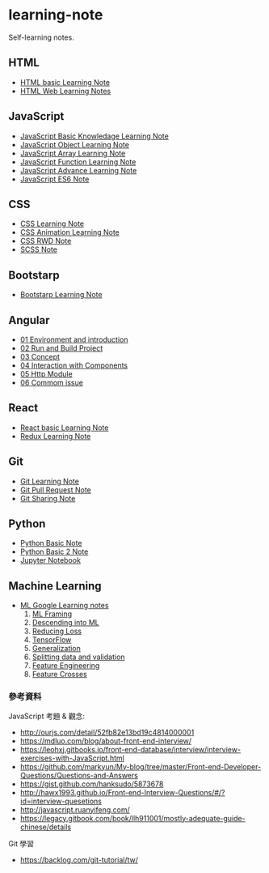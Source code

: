 # learning-note

Self-learning notes.

## HTML

* [HTML basic Learning Note]
* [HTML Web Learning Notes]

## JavaScript

* [JavaScript Basic Knowledage Learning Note]
* [JavaScript Object Learning Note] 
* [JavaScript Array Learning Note] 
* [JavaScript Function Learning Note] 
* [JavaScript Advance Learning Note] 
* [JavaScript ES6 Note]

## CSS

* [CSS Learning Note]
* [CSS Animation Learning Note]
* [CSS RWD Note]  
* [SCSS Note]

## Bootstarp

* [Bootstarp Learning Note]

## Angular

* [01 Environment and introduction]
* [02 Run and Build Project]
* [03 Concept]
* [04 Interaction with Components]
* [05 Http Module]
* [06 Commom issue]

## React

* [React basic Learning Note]
* [Redux Learning Note]

## Git

* [Git Learning Note]
* [Git Pull Request Note]
* [Git Sharing Note]

## Python

* [Python Basic Note]
* [Python Basic 2 Note]
* [Jupyter Notebook]

## Machine Learning

* [ML Google Learning notes]
    1. [ML Framing](ml/ml-framing.md)
    2. [Descending into ML](ml/ml-descending-into-ml.md)
    3. [Reducing Loss](ml/ml-reducing-loss.md)
    4. [TensorFlow](ml/ml-tensorFlow.md)
    5. [Generalization](ml/ml-generalization.md)
    6. [Splitting data and validation](ml/ml-splitting-data-and-validation.md)
    7. [Feature Engineering](ml/ml-feature-engineering.md)
    8. [Feature Crosses](ml/ml-feature-crosses.md)

### 參考資料

JavaScript 考題 & 觀念:

* http://ourjs.com/detail/52fb82e13bd19c4814000001
* https://mdluo.com/blog/about-front-end-interview/
* https://leohxj.gitbooks.io/front-end-database/interview/interview-exercises-with-JavaScript.html
* https://github.com/markyun/My-blog/tree/master/Front-end-Developer-Questions/Questions-and-Answers
* https://gist.github.com/hanksudo/5873678
* http://hawx1993.github.io/Front-end-Interview-Questions/#/?id=interview-quesetions
* http://javascript.ruanyifeng.com/
* https://legacy.gitbook.com/book/llh911001/mostly-adequate-guide-chinese/details

Git 學習
* https://backlog.com/git-tutorial/tw/

[HTML basic Learning Note]: <html/html-learning-note.md>
[HTML Web Learning Notes]: <html/html-web-notes.md>

[JavaScript Basic Knowledage Learning Note]: <js/javascript-learning-note.md>
[JavaScript Object Learning Note]: <js/javascript-learning-object-note.md>
[JavaScript Array Learning Note]: <js/javascript-learning-array-note.md>
[JavaScript Function Learning Note]: <js/javascript-learning-function-note.md>
[JavaScript Advance Learning Note]: <js/javascript-advance-learning-note.md>
[JavaScript ES6 Note]: <js/javascript-es6-notes.md>

[CSS Learning Note]: <css/css-learning-note.md>
[CSS Animation Learning Note]: <css/css-animation-note.md>
[CSS RWD Note]: <css/css-rwd-note.md>
[SCSS Note]: <css/css-sass-note.md>
[Bootstarp Learning Note]: <framework/bootstrap-learning-note.md>

[01 Environment and introduction]: <angular/01.environment-and-introduction.md>
[02 Run and Build Project]: <angular/02.run-and-build-project.md>
[03 Concept]: <angular/03.concept.md>
[04 Interaction with Components]: <angular/04.interaction-with-component.md>
[05 Http Module]: <angular/05.http-module.md>
[06 Commom issue]: <angular/06.commom-issue.md>

[React basic Learning Note]: <react/react-notes.md>
[Redux Learning Note]: <react/redux-notes.md>

[Git Learning Note]: <git/git-learning-notes.md>
[Git Pull Request Note]: <git/git-pull-request-notes.md>
[Git Sharing Note]: <git/git-sharing-notes.md>

[Python Basic Note]: <python/python-basic.md>
[Python Basic 2 Note]: <python/python-basic-2.md>
[Jupyter Notebook]: <python/jupyter-notebook.md>

[ML Google Learning notes]: <ml/[ml-google-learning-notes.md]>
